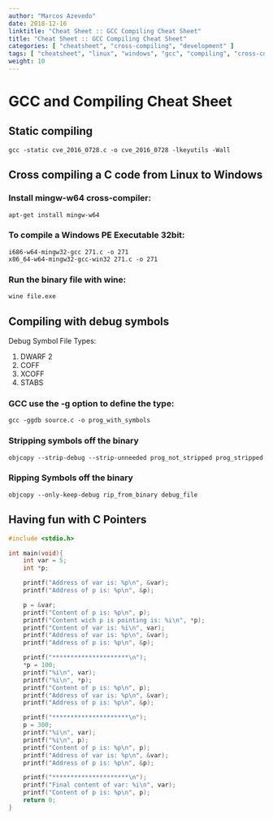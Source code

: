 ```yaml
---
author: "Marcos Azevedo"
date: 2018-12-16
linktitle: "Cheat Sheet :: GCC Compiling Cheat Sheet"
title: "Cheat Sheet :: GCC Compiling Cheat Sheet"
categories: [ "cheatsheet", "cross-compiling", "development" ]
tags: [ "cheatsheet", "linux", "windows", "gcc", "compiling", "cross-compiling", "development" ]
weight: 10
---
```



# GCC and Compiling Cheat Sheet

## Static compiling
```
gcc -static cve_2016_0728.c -o cve_2016_0728 -lkeyutils -Wall
```

## Cross compiling a C code from Linux to Windows
### Install mingw-w64 cross-compiler:
```
apt-get install mingw-w64
```

### To compile a Windows PE Executable 32bit:
```
i686-w64-mingw32-gcc 271.c -o 271
x86_64-w64-mingw32-gcc-win32 271.c -o 271
```

### Run the binary file with **wine**:
```
wine file.exe
```

## Compiling with debug symbols
Debug Symbol File Types:
1. DWARF 2
2. COFF
3. XCOFF
4. STABS

### GCC use the -g option to define the type:
```
gcc -ggdb source.c -o prog_with_symbols
```

### Stripping symbols off the binary
```
objcopy --strip-debug --strip-unneeded prog_not_stripped prog_stripped
```

### Ripping Symbols off the binary
```
objcopy --only-keep-debug rip_from_binary debug_file
```

## Having fun with C Pointers
```C
#include <stdio.h>

int main(void){
    int var = 5;
    int *p;

    printf("Address of var is: %p\n", &var);
    printf("Address of p is: %p\n", &p);

    p = &var;
    printf("Content of p is: %p\n", p);
    printf("Content wich p is pointing is: %i\n", *p);
    printf("Content of var is: %i\n", var);
    printf("Address of var is: %p\n", &var);
    printf("Address of p is: %p\n", &p);

    printf("*********************\n");
    *p = 100;
    printf("%i\n", var);
    printf("%i\n", *p);
    printf("Content of p is: %p\n", p);
    printf("Address of var is: %p\n", &var);
    printf("Address of p is: %p\n", &p);

    printf("*********************\n");
    p = 300;
    printf("%i\n", var);
    printf("%i\n", p);
    printf("Content of p is: %p\n", p);
    printf("Address of var is: %p\n", &var);
    printf("Address of p is: %p\n", &p);

    printf("*********************\n");
    printf("Final content of var: %i\n", var);
    printf("Content of p is: %p\n", p);
    return 0;
}
```
